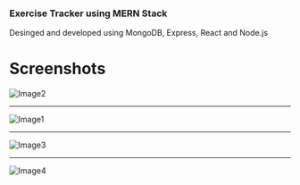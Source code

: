 ### Exercise Tracker using MERN Stack
Desinged and developed using MongoDB, Express, React and Node.js

Screenshots
========


![Image2](https://github.com/archanshahh/mern-exercise-tracker/blob/master/snapshots/create-user.png)

---

![Image1](https://github.com/archanshahh/mern-exercise-tracker/blob/master/snapshots/create-exercises.png)

---

![Image3](https://github.com/archanshahh/mern-exercise-tracker/blob/master/snapshots/edit-exercise.png)

---

![Image4](https://github.com/archanshahh/mern-exercise-tracker/blob/master/snapshots/exercises-list.png)
